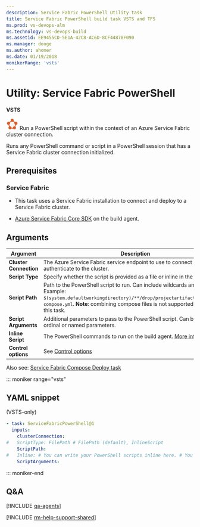 ```yaml
---
description: Service Fabric PowerShell Utility task
title: Service Fabric PowerShell build task VSTS and TFS 
ms.prod: vs-devops-alm
ms.technology: vs-devops-build
ms.assetid: EE9455CD-5E1A-42C8-AC6D-8CF44878F090
ms.manager: douge
ms.author: ahomer
ms.date: 01/19/2018
monikerRange: 'vsts'
---
```



# Utility: Service Fabric PowerShell 

**VSTS**
 
![icon](_img/azure-service-fabric.png) Run a PowerShell script within the context of an Azure Service Fabric cluster connection.

Runs any PowerShell command or script in a PowerShell session that has a Service Fabric cluster connection initialized.

## Prerequisites

### Service Fabric

* This task uses a Service Fabric installation to connect and 
deploy to a Service Fabric cluster.  

* [Azure Service Fabric Core SDK](http://www.microsoft.com/web/handlers/webpi.ashx?command=getinstallerredirect&appid=MicrosoftAzure-ServiceFabric-CoreSDK) on the build agent.

## Arguments

| Argument | Description |
| -------- | ----------- |
| **Cluster Connection** | The Azure Service Fabric service endpoint to use to connect and authenticate to the cluster. |
| **Script Type** | Specify whether the script is provided as a file or inline in the task. |
| **Script Path** | Path to the PowerShell script to run. Can include wildcards and variables. Example: `$(system.defaultworkingdirectory)/**/drop/projectartifacts/**/docker-compose.yml`. **Note**: combining compose files is not supported as part of this task. |
| **Script Arguments** | Additional parameters to pass to the PowerShell script. Can be either ordinal or named parameters. |
| **Inline Script** | The PowerShell commands to run on the build agent. [More information](../utility/powershell.md) |
| **Control options** | See [Control options](../../concepts/process/tasks.md#controloptions) |

Also see: [Service Fabric Compose Deploy task](../deploy/service-fabric-compose-deploy.md)

::: moniker range="vsts"

## YAML snippet

(VSTS-only)

```YAML
- task: ServiceFabricPowerShell@1
  inputs:
    clusterConnection:
#   ScriptType: FilePath # FilePath (default), InlineScript
    ScriptPath:
#   Inline: # You can write your PowerShell scripts inline here. # You can also pass predefined and custom variables to this script using arguments
    ScriptArguments:
```

::: moniker-end

## Q&A
<!-- BEGINSECTION class="md-qanda" -->

[!INCLUDE [qa-agents](../../_shared/qa-agents.md)]

<!-- ENDSECTION -->

[!INCLUDE [rm-help-support-shared](../../_shared/rm-help-support-shared.md)]
